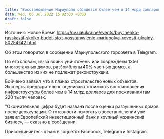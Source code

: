 ```yaml
---
title: "Восстановление Мариуполя обойдется более чем в 14 млрд долларов и займет до десяти лет — мэр"
date: Wed, 06 Jul 2022 15:02:00 +0300
draft: false
---
```

Источник: Новое Время https://nv.ua/ukraine/events/boychenko-rasskazal-skolko-budet-stoit-vosstanovlenie-mariupolya-novosti-ukrainy-50254642.html


Об этом говорится в сообщении Мариупольского горсовета в Telegram.

По его словам, из-за войны уничтожены или повреждены 1356 многоэтажных домов, разбомблены 40% частных домов, а большинство из них не подлежат реконструкции.

Бойченко заявил, что в планах строительство новых объектов. Эксперты предварительно оценивают стоимость восстановления инфраструктуры более чем в 14 млрд долларов для проживания там 220 тысяч человек.

"Окончательная цифра будет названа после оценки разрушенных домов после деоккупации. О готовности помогать в восстановлении уже заявил Европейский инвестиционный банк и крупный украинский бизнес», — сказано в сообщении.

Присоединяйтесь к нам в соцсетях Facebook, Telegram и Instagram.
